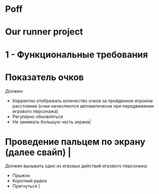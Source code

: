 # Poff
# Our runner project

# 1 - Функциональные требования 

# Показатель очков  
Должен:
  * Корректно отображать количество очков за пройденное игроком расстояние (очки начисляются автоматически при передвижении игрового персонажа)
  * Регулярно обновляться
  * Не занимать большую часть экрана|

# Проведение пальцем по экрану (далее свайп) | 
Должен вызывать одно из игровых действий игрового персонажа:
- Прыжок
- Короткий рывок
- Пригнуться |

